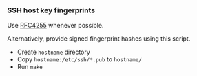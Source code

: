 ### SSH host key fingerprints

Use [RFC4255](https://tools.ietf.org/html/rfc4255) whenever possible.

Alternatively, provide signed fingerprint hashes using this script.

* Create ```hostname``` directory
* Copy ```hostname:/etc/ssh/*.pub``` to ```hostname/```
* Run ```make```

